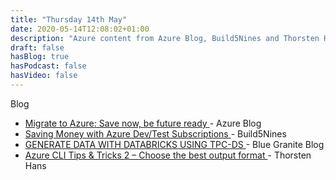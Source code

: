 ```yaml
---
title: "Thursday 14th May"
date: 2020-05-14T12:08:02+01:00
description: "Azure content from Azure Blog, Build5Nines and Thorsten Hans"
draft: false
hasBlog: true
hasPodcast: false
hasVideo: false
---
```


<span class="text-center md:text-left inline-flex items-center px-3 py-1 mx-1 mt-8 rounded-full text-sm font-medium leading-5 bg-purple-200 text-purple-800">
    Blog
</span>
<ul class="mx-4">
    <li class="py-4">
        <a href="https://azure.microsoft.com/en-in/blog/migrate-to-azure-save-now-be-future-ready/" class="font-medium text-lg text-gray-700 hover:underline">
            Migrate to Azure: Save now, be future ready
        </a> - Azure Blog
    </li>
    <li class="py-4">
        <a href="https://build5nines.com/saving-money-with-azure-dev-test-subscriptions/" class="font-medium text-lg text-gray-700 hover:underline">
            Saving Money with Azure Dev/Test Subscriptions
        </a> - Build5Nines
    </li>
    <li class="py-4">
        <a href="https://www.blue-granite.com/blog/generate-big-datasets-with-databricks" class="font-medium text-lg text-gray-700 hover:underline">
            GENERATE DATA WITH DATABRICKS USING TPC-DS
        </a> - Blue Granite
        Blog
    </li>
    <li class="py-4">
        <a href="https://thorsten-hans.com/azure-cli-tips-and-tricks-2-choose-the-best-output-format" class="font-medium text-lg text-gray-700 hover:underline">
            Azure CLI Tips & Tricks 2 – Choose the best output format
        </a> - Thorsten Hans
    </li>
</ul>



